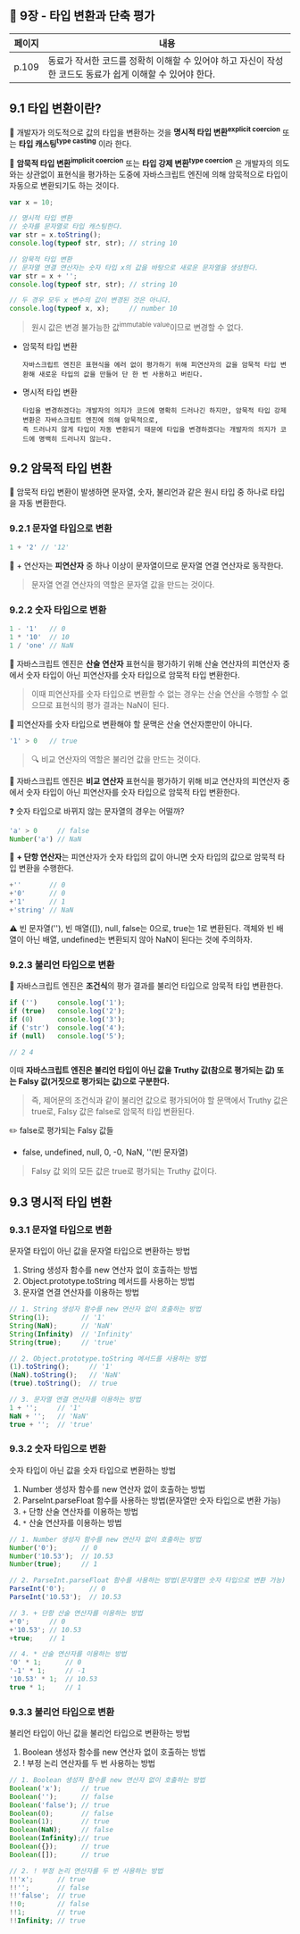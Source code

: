 ## 🔖 9장 - 타입 변환과 단축 평가

| 페이지   | 내용                                                            |
|-------|---------------------------------------------------------------|
| p.109 | 동료가 작서한 코드를 정확히 이해할 수 있어야 하고 자신이 작성한 코드도 동료가 쉽게 이해할 수 있어야 한다. |

## 9.1 타입 변환이란?

📌 개발자가 의도적으로 값의 타입을 변환하는 것을 **명시적 타입 변환<sup>explicit coercion</sup>** 또는
**타입 캐스팅<sup>type casting</sup>** 이라 한다.



📌 **암묵적 타입 변환<sup>implicit coercion</sup>** 또는 **타입 강제 변환<sup>type coercion</sup>** 은
개발자의 의도와는 상관없이 표현식을 평가하는 도중에 자바스크립트 엔진에 의해 암묵적으로 타입이 자동으로 변환되기도 하는 것이다.

```javascript
var x = 10;

// 명시적 타입 변환
// 숫자를 문자열로 타입 캐스팅한다.
var str = x.toString();
console.log(typeof str, str); // string 10

// 암묵적 타입 변환
// 문자열 연결 연산자는 숫자 타입 x의 값을 바탕으로 새로운 문자열을 생성한다.
var str = x + '';
console.log(typeof str, str); // string 10

// 두 경우 모두 x 변수의 값이 변경된 것은 아니다.
console.log(typeof x, x);     // number 10
```

> 원시 값은 변경 불가능한 값<sup>immutable value</sup>이므로 변경할 수 없다.

- 암묵적 타입 변환

    ```
    자바스크립트 엔진은 표현식을 에러 없이 평가하기 위해 피연산자의 값을 암묵적 타입 변환해 새로운 타입의 값을 만들어 단 한 번 사용하고 버린다.
    ```

- 명시적 타입 변환
    ```
    타입을 변경하겠다는 개발자의 의지가 코드에 명확히 드러나긴 하지만, 암묵적 타입 강제 변환은 자바스크립트 엔진에 의해 암묵적으로,
    즉 드러나지 않게 타입이 자동 변환되기 때문에 타입을 변경하겠다는 개발자의 의지가 코드에 명백히 드러나지 않는다.
    ```

## 9.2 암묵적 타입 변환

📌 암묵적 타입 변환이 발생하면 문자열, 숫자, 불리언과 같은 원시 타입 중 하나로 타입을 자동 변환한다.

### 9.2.1 문자열 타입으로 변환

```javascript
1 + '2' // '12'
```

📌 + 연산자는 **피연산자** 중 하나 이상이 문자열이므로 문자열 연결 연산자로 동작한다.

> 문자열 연결 연산자의 역할은 문자열 값을 만드는 것이다.

### 9.2.2 숫자 타입으로 변환

```javascript
1 - '1'   // 0
1 * '10'  // 10
1 / 'one' // NaN
```

📌 자바스크립트 엔진은 **산술 연산자** 표현식을 평가하기 위해 산술 연산자의 피연산자 중에서
숫자 타입이 아닌 피연산자를 숫자 타입으로 암묵적 타입 변환한다.

> 이때 피연산자를 숫자 타입으로 변환할 수 없는 경우는 산술 연산을 수행할 수 없으므로 표현식의 평가 결과는 NaN이 된다.

🧐 피연산자를 숫자 타입으로 변환해야 할 문맥은 산술 연산자뿐만이 아니다.

```javascript
'1' > 0   // true
```

> 🔍 비교 연산자의 역할은 불리언 값을 만드는 것이다.

📌 자바스크립트 엔진은 **비교 연산자** 표현식을 평가하기 위해 비교 연산자의 피연산자 중에서 숫자 타입이 아닌 피연산자를 숫자 타입으로 암묵적 타입 변환한다.

❓ 숫자 타입으로 바뀌지 않는 문자열의 경우는 어떨까?

```javascript
'a' > 0     // false
Number('a') // NaN
```

📌 **+ 단항 연산자**는 피연산자가 숫자 타입의 값이 아니면 숫자 타입의 값으로 암묵적 타입 변환을 수행한다.

```javascript
+''       // 0
+'0'      // 0
+'1'      // 1
+'string' // NaN
```

⚠️ 빈 문자열(''), 빈 매열([]), null, false는 0으로, true는 1로 변환된다.
객체와 빈 배열이 아닌 배열, undefined는 변환되지 않아 NaN이 된다는 것에 주의하자.

### 9.2.3 불리언 타입으로 변환

📌 자바스크립트 엔진은 **조건식**의 평가 결과를 불리언 타입으로 암묵적 타입 변환한다.

```javascript
if ('')     console.log('1');
if (true)   console.log('2');
if (0)      console.log('3');
if ('str')  console.log('4');
if (null)   console.log('5');

// 2 4
```

이때 **자바스크립트 엔진은 불리언 타입이 아닌 값을 Truthy 값(참으로 평가되는 값) 또는 Falsy 값(거짓으로 평가되는 값)으로 구분한다.**

> 즉, 제어문의 조건식과 같이 불리언 값으로 평가되어야 할 문맥에서 Truthy 값은 true로, Falsy 값은 false로 암묵적 타입 변환된다.

✏️ false로 평가되는 Falsy 값들

- false, undefined, null, 0, -0, NaN, ''(빈 문자열)

> Falsy 값 외의 모든 값은 true로 평가되는 Truthy 값이다.

## 9.3 명시적 타입 변환

### 9.3.1 문자열 타입으로 변환

문자열 타입이 아닌 값을 문자열 타입으로 변환하는 방법

1. String 생성자 함수를 new 연산자 없이 호출하는 방법
2. Object.prototype.toString 메서드를 사용하는 방법
3. 문자열 연결 연산자를 이용하는 방법

```javascript
// 1. String 생성자 함수를 new 연산자 없이 호출하는 방법
String(1);        // '1'
String(NaN);      // 'NaN'
String(Infinity)  // 'Infinity'
String(true);     // 'true'

// 2. Object.prototype.toString 메서드를 사용하는 방법
(1).toString();     // '1'
(NaN).toString();   // 'NaN'
(true).toString();  // true

// 3. 문자열 연결 연산자를 이용하는 방법
1 + '';     // '1'
NaN + '';   // 'NaN'
true + '';  // 'true'
```

### 9.3.2 숫자 타입으로 변환

숫자 타입이 아닌 값을 숫자 타입으로 변환하는 방법

1. Number 생성자 함수를 new 연산자 없이 호출하는 방법
2. ParseInt.parseFloat 함수를 사용하는 방법(문자열만 숫자 타입으로 변환 가능)
3. `+` 단항 산술 연산자를 이용하는 방법
4. `*` 산술 연산자를 이용하는 방법

```javascript
// 1. Number 생성자 함수를 new 연산자 없이 호출하는 방법
Number('0');      // 0
Number('10.53');  // 10.53
Number(true);     // 1

// 2. ParseInt.parseFloat 함수를 사용하는 방법(문자열만 숫자 타입으로 변환 가능)
ParseInt('0');      // 0
ParseInt('10.53');  // 10.53

// 3. + 단항 산술 연산자를 이용하는 방법
+'0';     // 0
+'10.53'; // 10.53
+true;    // 1

// 4. * 산술 연산자를 이용하는 방법
'0' * 1;      // 0
'-1' * 1;     // -1
'10.53' * 1;  // 10.53
true * 1;     // 1
```

### 9.3.3 불리언 타입으로 변환

불리언 타입이 아닌 값을 불리언 타입으로 변환하는 방법

1. Boolean 생성자 함수를 new 연산자 없이 호출하는 방법
2. ! 부정 논리 연산자를 두 번 사용하는 방법

```javascript
// 1. Boolean 생성자 함수를 new 연산자 없이 호출하는 방법
Boolean('x');     // true
Boolean('');      // false
Boolean('false'); // true
Boolean(0);       // false
Boolean(1);       // true
Boolean(NaN);     // false
Boolean(Infinity);// true
Boolean({});      // true
Boolean([]);      // true

// 2. ! 부정 논리 연산자를 두 번 사용하는 방법
!!'x';      // true
!!'';       // false
!!'false';  // true
!!0;        // false
!!1;        // true
!!Infinity; // true
```